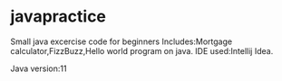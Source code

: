 # javapractice
Small java excercise code for beginners
Includes:Mortgage calculator,FizzBuzz,Hello world program on java.
IDE used:Intellij Idea.

Java version:11
